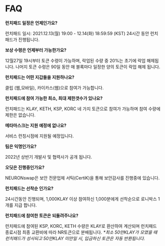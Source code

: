 # FAQ

**런치패드 일정은 언제인가요?**&#x20;

런치패드 일시: 2021.12.13(월) 19:00 - 12.14(화) 18:59:59 (KST) 24시간 동안 런치패드가 진행됩니다.



**보상 수령은 언제부터 가능한가요?**

12월27일 19시부터 토큰 수령이 가능하며, 락업된 수량 중 20%는 초기에 락업 해제됩니다. 나머지 토큰 수령은 90일 동안 매 블록마다 일정한 양의 토큰이 락업 해제 됩니다.



**런치패드는 어떤 지갑들을 지원하나요?**

클립 (웹,모바일), 카이카스(웹)으로 참여가 가능합니다.



**런치패드에 참여 가능한 최소, 최대 제한갯수가 있나요?**

런치패드는 KLAY, KETH, KSP, KORC 네 가지 토큰으로 참여가 가능하며 참여 수량에 제한은 없습니다.



**메타마스크는 지원 예정에 없나요?**

서비스 런칭시점에 지원될 예정입니다.



**팀은 익명인가요?**

2022년 상반기 개발사 및 협력사가 공개 됩니다.



**오딧은 진행중인가요?**

NEURONswap은 보안 전문업체 서틱(CertiK)을 통해 보안감사를 진행중에 있습니다.



**런치패드는 선착순 인가요?**

24시간동안 진행되며, 1,000KLAY 이상 참여하신 1,000분에게 선착순으로 로니박스 1개를 지급 합니다.



**런치패드에 참여한 토큰은 되돌려주나요?**

런치패드에 참여된 KSP, KORC, KETH 수량은 KLAY로 환산하여 계산되며 런치패드 종료시점 최종 교환비에 따라 NR토큰으로 분배됩니다. _\*최소 50만KLAY가 모였을 때 런치패드가 성사되고 50만KLAY 미만일 시, 입금하신 토큰은 자동 반환됩니다._

